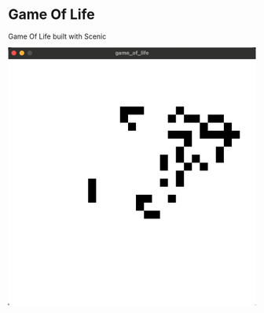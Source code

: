 # Game Of Life

Game Of Life built with Scenic

![Screenshot](https://github.com/charlieroth/scenic_game_of_life/blob/main/ScreenShot.png?raw=true)
